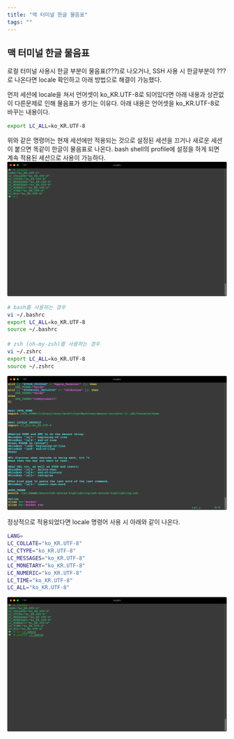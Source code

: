 ```yaml
---
title: "맥 터미널 한글 물음표"
tags: ""
---
```

## 맥 터미널 한글 물음표

로컬 터미널 사용시 한글 부분이 물음표(???)로 나오거나, SSH 사용 시 한글부분이 ???로 나온다면 locale 확인하고 아래 방법으로 해결이 가능했다.

먼저 세션에 locale을 쳐서 언어셋이 ko_KR.UTF-8로 되어있다면 아래 내용과 상관없이 다른문제로 인해 물음표가 생기는 이유다.
아래 내용은 언어셋을 ko_KR.UTF-8로 바꾸는 내용이다.

```sh
export LC_ALL=ko_KR.UTF-8  
```

위와 같은 명령어는 현재 세션에만 적용되는 것으로 설정된 세션을 끄거나 새로운 세션이 붙으면 똑같이 한글이 물음표로 나온다.
bash shell의 profile에 설정을 하게 되면 계속 적용된 세션으로 사용이 가능하다. 
![](./../../static/OS/locale.png)

```sh
# bash를 사용하는 경우
vi ~/.bashrc
export LC_ALL=ko_KR.UTF-8
source ~/.bashrc

# zsh (oh-my-zsh)를 사용하는 경우
vi ~/.zshrc
export LC_ALL=ko_KR.UTF-8
source ~/.zshrc
```

![](./../../static/OS/vi-zshrc.png)

정상적으로 적용되었다면 locale 명령어 사용 시 아래와 같이 나온다.

```sh
LANG=
LC_COLLATE="ko_KR.UTF-8"
LC_CTYPE="ko_KR.UTF-8"
LC_MESSAGES="ko_KR.UTF-8"
LC_MONETARY="ko_KR.UTF-8"
LC_NUMERIC="ko_KR.UTF-8"
LC_TIME="ko_KR.UTF-8"
LC_ALL="ko_KR.UTF-8"
```

![](./../../static/OS/source-zshrc.png)
